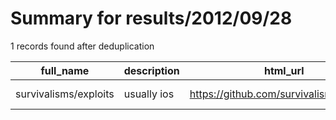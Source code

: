 
# Summary for results/2012/09/28
    
1 records found after deduplication

| full_name | description | html_url | matched_list | matched_count | pushed_at | size | stargazers_count | language | forks_count |
|-----------------------|---------------|------------------------------------------|----------------|-----------------|---------------------------|--------|--------------------|------------|---------------|
| survivalisms/exploits | usually ios | https://github.com/survivalisms/exploits | ['exploit'] | 1 | 2012-09-28 21:27:03+00:00 | 124 | 2 | C | 0 |
